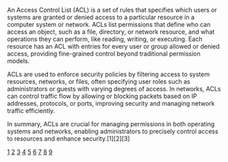 An Access Control List (ACL) is a set of rules that specifies which users or systems are granted or denied access to a
particular resource in a computer system or network. ACLs list permissions that define who can access an object, such as a
file, directory, or network resource, and what operations they can perform, like reading, writing, or executing. Each
resource has an ACL with entries for every user or group allowed or denied access, providing fine-grained control beyond
traditional permission models.

ACLs are used to enforce security policies by filtering access to system resources, networks, or files, often specifying user
roles such as administrators or guests with varying degrees of access. In networks, ACLs can control traffic flow by allowing
or blocking packets based on IP addresses, protocols, or ports, improving security and managing network traffic efficiently.

In summary, ACLs are crucial for managing permissions in both operating systems and networks, enabling administrators to
precisely control access to resources and enhance security.[1][2][3]

[1](https://www.techtarget.com/searchnetworking/definition/access-control-list-ACL)
[2](https://www.okta.com/identity-101/access-control-list/) [3](https://nordlayer.com/blog/the-role-of-access-control-lists/)
[4](https://www.fortinet.com/resources/cyberglossary/network-access-control-list)
[5](https://en.wikipedia.org/wiki/Access-control_list) [6](https://www.dataguard.com/blog/acl-access-control-list/)
[7](https://learn.microsoft.com/en-us/windows-hardware/drivers/ifs/access-control-list)
[8](https://www.lenovo.com/us/en/glossary/what-is-an-acl/)
[9](https://www.imperva.com/learn/data-security/access-control-list-acl/)
